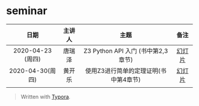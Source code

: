 # seminar

|       日期        | 主讲人 | 主题 | 备注 |
| :---------------: | :----: | :--: | :--: |
| 2020-04-23 (周四) | 唐瑞泽 | Z3 Python API 入门 (书中第2,3章节)     | [幻灯片](https://nbviewer.jupyter.org/format/slides/github/hengxin/sat-smt-satisfying/blob/master/seminar/2020-04-23-tang/slides.ipynb#/) |
| 2020-04-30(周四) | 黄开乐 | 使用Z3进行简单的定理证明(书中第4章节) | [幻灯片](https://nbviewer.jupyter.org/format/slides/github/hengxin/sat-smt-satisfying/blob/master/seminar/2020-04-30-huang/Proof_in_z3.ipynb#/) |
|                   |        |      |      |





> Written with [Typora](https://typora.io/).
